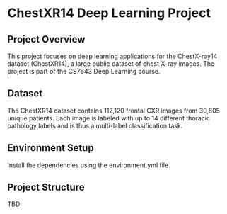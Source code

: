 # ChestXR14 Deep Learning Project

## Project Overview
This project focuses on deep learning applications for the ChestX-ray14 dataset (ChestXR14), a large public dataset of chest X-ray images. The project is part of the CS7643 Deep Learning course.

## Dataset
The ChestXR14 dataset contains 112,120 frontal CXR images from 30,805 unique patients. Each image is labeled with up to 14 different thoracic pathology labels and is thus a multi-label classification task.

## Environment Setup
Install the dependencies using the environment.yml file.

## Project Structure
TBD